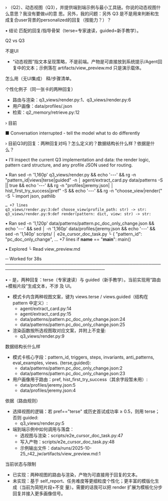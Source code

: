 
› （Q2）、动态视图（Q3），并提供端到端示例与最小工具链。你说的动态视图什么意思？我没有要做ui的意
  思。另外，我的问题：另外 Q3 是不是用来判断和生成复合user背景的personalized的回复（按能力？）？


• 结论
    匹配的回复/指导骨架（terse=专家速读，guided=新手教学）。

  Q2 vs Q3


  不是UI

  - “动态视图”指文本呈现策略，不是前端。产物是可直接放到系统提示/Agent回复中的文本；示例落在
    artifacts/view_preview.md 只是演示载体。

  怎么用（无UI集成）
    释/步骤清单。

  个性化例子（同一张卡的两种回复）


  - 路由与渲染：q3_views/render.py:1、q3_views/render.py:6
  - 用户画像：data/profiles/<user>.json
  - 检索：q2_memory/retrieve.py:12


› 目前


■ Conversation interrupted - tell the model what to do differently


› 目前Q3的回复：两种回复对吗？怎么定义的？数据结构长什么样？依据是什么？


• I’ll inspect the current Q3 implementation and data: the render logic, pattern card structure,
  and any profile JSON used for routing.

• Ran sed -n '1,160p' q3_views/render.py && echo '---' && rg -n "pattern_id|views|terse|guided" -n
  │ agent/extract_card.py data/patterns -S || true && echo '---' && rg -n "profiles|jeremy.json|
  │ hist_first_try_success|pref" -S && echo '---' && rg -n "choose_view|render\(" -S
  └ import json, pathlib

    … +7 lines
    q3_views/render.py:3:def choose_view(profile_path: str) -> str:
    q3_views/render.py:9:def render(pattern: dict, view: str) -> str:

• Ran sed -n '1,120p' data/patterns/pattern.pc_doc_only_change.json && echo '---' && sed
  │ -n '1,160p' data/profiles/jeremy.json && echo '---' && sed -n '1,140p' scripts/
  │ e2e_cursor_doc_task.py
  └ {
      "pattern_id": "pc_doc_only_change",
    … +7 lines
    if __name__ == "__main__":
        main()

• Explored
  └ Read view_preview.md

─ Worked for 38s ──────────────────────────────────────────────────────────────────────────────────

• - 是，两种回复：terse（专家速读）与 guided（新手教学）。当前实现用“路由+模板片段”生成文本，不涉
    及 UI。

  - 模式卡内含两种视图文案，键为 views.terse / views.guided（结构在 pattern 中定义）:
      - agent/extract_card.py:14
      - agent/extract_card.py:15
      - data/patterns/pattern.pc_doc_only_change.json:24
      - data/patterns/pattern.pc_doc_only_change.json:25
  - 渲染函数按所选视图取对应文案，并附上不变量:
      - q3_views/render.py:9

  数据结构长什么样

  - 模式卡核心字段：pattern_id, triggers, steps, invariants, anti_patterns, eval_examples, views.
    {terse,guided}:
      - data/patterns/pattern.pc_doc_only_change.json:2
      - data/patterns/pattern.pc_doc_only_change.json:23
  - 用户画像用于路由：pref, hist_first_try_success（其余字段暂未用）:
      - data/profiles/jeremy.json:5
      - data/profiles/jeremy.json:4

  依据（路由规则）

  - 选择视图的逻辑：若 pref=="terse" 或历史首试成功率 ≥ 0.5，则用 terse；否则 guided:
      - q3_views/render.py:5
  - 端到端示例中如何调用与落盘：
      - 选视图与渲染：scripts/e2e_cursor_doc_task.py:47
      - 写入产物：scripts/e2e_cursor_doc_task.py:48
      - 示例输出文件：data/runs/2025-10-25_r42_jw/artifacts/view_preview.md:1

  当前状态与限制

  - 已实现：两种视图的路由与渲染，产物为可直接用于回复的文本。
  - 未实现：基于 self_report、任务难度等更细粒度个性化；更丰富的模版化生成（当前为简短片段+不变
    量）。需要的话我可以把 render 扩展为模板化分步回复并接入更多画像信号。
    